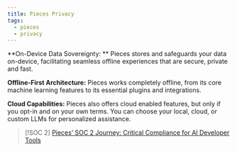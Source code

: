 ```yaml
---
title: Pieces Privacy
tags:
  - pieces
  - privacy
---
```

**On-Device Data Sovereignty: **
Pieces stores and safeguards your data on-device, facilitating seamless offline experiences that are secure, private and fast.

**Offline-First Architecture:**
Pieces works completely offline, from its core machine learning features to its essential plugins and integrations.

**Cloud Capabilities:**
Pieces also offers cloud enabled features, but only if you opt-in and on your own terms. You can choose your local, cloud, or custom LLMs for personalized assistance.

> [!SOC 2]
> [Pieces’ SOC 2 Journey: Critical Compliance for AI Developer Tools](https://code.pieces.app/blog/pieces-soc-2-journey-critical-compliance-for-ai-developer-tools)

